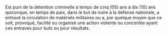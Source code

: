 Est puni de la détention criminelle à temps de cinq (05) ans à dix (10) ans quiconque, en temps de paix, dans le but de nuire à la défense nationale, a entravé la circulation de matériels militaires ou a, par quelque moyen que ce soit, provoqué, facilité ou organisé une action violente ou concertée ayant ces entraves pour buts ou pour résultats.